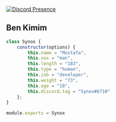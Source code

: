 [![Discord Presence](https://lanyard-profile-readme.vercel.app/api/938321555786706965?hideDiscrim=true)](https://discord.com/users/938321555786706965)

<h2>Ben Kimim</h2>

```js
class Synox {
    constructor(options) {
        this.name = "Mustafa",
        this.sex = "man",
        this.length = "183",
        this.type = "human",
        this.job = "developer",
        this.weight = "73",
        this.age = "18",
        this.discord.tag = "Synox#6710"
    };
}

module.exports = Synox
```
